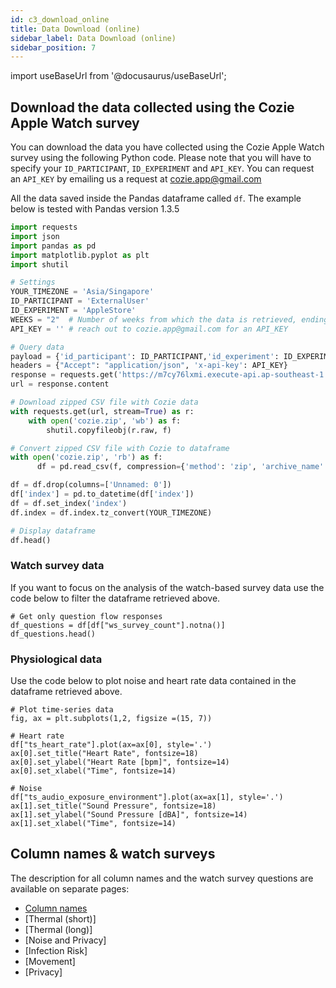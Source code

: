 ```yaml
---
id: c3_download_online
title: Data Download (online)
sidebar_label: Data Download (online)
sidebar_position: 7
---
```


import useBaseUrl from '@docusaurus/useBaseUrl';

## Download the data collected using the Cozie Apple Watch survey

You can download the data you have collected using the Cozie Apple Watch survey using the following Python code.
Please note that you will have to specify your `ID_PARTICIPANT`, `ID_EXPERIMENT` and `API_KEY`.
You can request an `API_KEY` by emailing us a request at cozie.app@gmail.com

All the data saved inside the Pandas dataframe called `df`. The example below is tested with Pandas version 1.3.5

```python
import requests
import json
import pandas as pd
import matplotlib.pyplot as plt
import shutil

# Settings
YOUR_TIMEZONE = 'Asia/Singapore'
ID_PARTICIPANT = 'ExternalUser'
ID_EXPERIMENT = 'AppleStore'
WEEKS = "2"  # Number of weeks from which the data is retrieved, ending now, i.e., start date look up: now - WEEKS, end date look up: now
API_KEY = '' # reach out to cozie.app@gmail.com for an API_KEY

# Query data
payload = {'id_participant': ID_PARTICIPANT,'id_experiment': ID_EXPERIMENT, 'weeks': WEEKS}
headers = {"Accept": "application/json", 'x-api-key': API_KEY}
response = requests.get('https://m7cy76lxmi.execute-api.ap-southeast-1.amazonaws.com/default/cozie-apple-researcher-read-influx', params=payload, headers=headers)
url = response.content

# Download zipped CSV file with Cozie data
with requests.get(url, stream=True) as r:
    with open('cozie.zip', 'wb') as f:
        shutil.copyfileobj(r.raw, f)

# Convert zipped CSV file with Cozie to dataframe
with open('cozie.zip', 'rb') as f:
      df = pd.read_csv(f, compression={'method': 'zip', 'archive_name': 'sample.csv'})

df = df.drop(columns=['Unnamed: 0'])
df['index'] = pd.to_datetime(df['index'])
df = df.set_index('index')
df.index = df.index.tz_convert(YOUR_TIMEZONE)

# Display dataframe
df.head()
```

### Watch survey data
If you want to focus on the analysis of the watch-based survey data use the code below to filter the dataframe retrieved above.

```
# Get only question flow responses
df_questions = df[df["ws_survey_count"].notna()]
df_questions.head()
```

### Physiological data
Use the code below to plot noise and heart rate data contained in the dataframe retrieved above. 

```
# Plot time-series data
fig, ax = plt.subplots(1,2, figsize =(15, 7))

# Heart rate
df["ts_heart_rate"].plot(ax=ax[0], style='.')
ax[0].set_title("Heart Rate", fontsize=18)
ax[0].set_ylabel("Heart Rate [bpm]", fontsize=14)
ax[0].set_xlabel("Time", fontsize=14)

# Noise
df["ts_audio_exposure_environment"].plot(ax=ax[1], style='.')
ax[1].set_title("Sound Pressure", fontsize=18)
ax[1].set_ylabel("Sound Pressure [dBA]", fontsize=14)
ax[1].set_xlabel("Time", fontsize=14)
```

## Column names & watch surveys

The description for all column names and the watch survey questions are available on separate pages:
* [Column names](c3_data_overview)
* [Thermal (short)] <!--(dd_ws_thermal_short)-->
* [Thermal (long)]<!--(dd_ws_thermal_long)-->
* [Noise and Privacy]<!--(dd_ws_noise_and_privacy)-->
* [Infection Risk]<!--dd_ws_infection_risk)-->
* [Movement]<!--(dd_ws_movement)-->
* [Privacy]<!--(dd_ws_privacy)-->